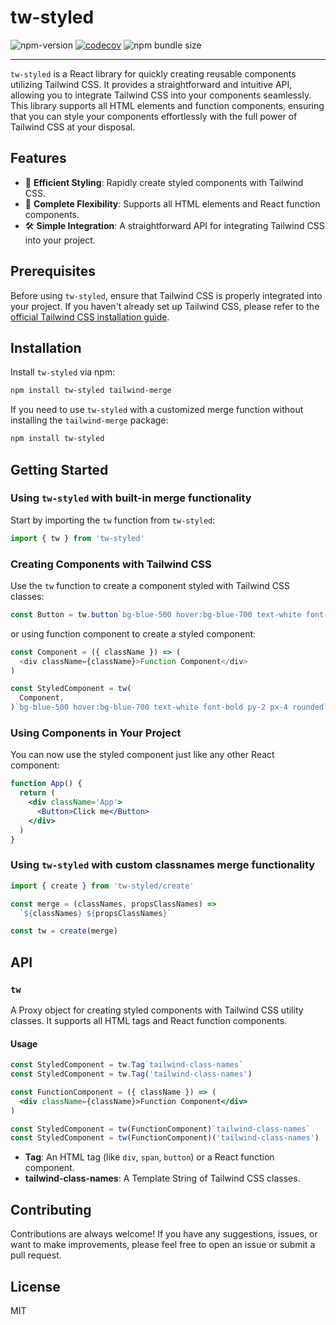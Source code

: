 # tw-styled

![npm-version](https://img.shields.io/npm/v/tw-styled.svg)
[![codecov](https://codecov.io/gh/zhangyu1818/tw-styled/graph/badge.svg?token=Ds8VpqzAwG)](https://codecov.io/gh/zhangyu1818/tw-styled)
![npm bundle size](https://deno.bundlejs.com/badge?q=tw-styled@3.0.0)

---

`tw-styled` is a React library for quickly creating reusable components utilizing Tailwind CSS. It provides a straightforward and intuitive API, allowing you to integrate Tailwind CSS into your components seamlessly. This library supports all HTML elements and function components, ensuring that you can style your components effortlessly with the full power of Tailwind CSS at your disposal.

## Features

- 🚀 **Efficient Styling**: Rapidly create styled components with Tailwind CSS.
- 💅 **Complete Flexibility**: Supports all HTML elements and React function components.
- 🛠️ **Simple Integration**: A straightforward API for integrating Tailwind CSS into your project.

## Prerequisites

Before using `tw-styled`, ensure that Tailwind CSS is properly integrated into your project. If you haven't already set up Tailwind CSS, please refer to the [official Tailwind CSS installation guide](https://tailwindcss.com/docs/installation).

## Installation

Install `tw-styled` via npm:

```bash
npm install tw-styled tailwind-merge
```

If you need to use `tw-styled` with a customized merge function without installing the `tailwind-merge` package:

```bash
npm install tw-styled
```

## Getting Started

### Using `tw-styled` with built-in merge functionality

Start by importing the `tw` function from `tw-styled`:

```javascript
import { tw } from 'tw-styled'
```

### Creating Components with Tailwind CSS

Use the `tw` function to create a component styled with Tailwind CSS classes:

```javascript
const Button = tw.button`bg-blue-500 hover:bg-blue-700 text-white font-bold py-2 px-4 rounded`
```

or using function component to create a styled component:

```javascript
const Component = ({ className }) => (
  <div className={className}>Function Component</div>
)

const StyledComponent = tw(
  Component,
)`bg-blue-500 hover:bg-blue-700 text-white font-bold py-2 px-4 rounded`
```

### Using Components in Your Project

You can now use the styled component just like any other React component:

```jsx
function App() {
  return (
    <div className='App'>
      <Button>Click me</Button>
    </div>
  )
}
```

### Using `tw-styled` with custom classnames merge functionality

```javascript
import { create } from 'tw-styled/create'

const merge = (classNames, propsClassNames) =>
  `${classNames} ${propsClassNames}`

const tw = create(merge)
```

## API

### `tw`

A Proxy object for creating styled components with Tailwind CSS utility classes. It supports all HTML tags and React function components.

#### Usage

```jsx
const StyledComponent = tw.Tag`tailwind-class-names`
const StyledComponent = tw.Tag('tailwind-class-names')

const FunctionComponent = ({ className }) => (
  <div className={className}>Function Component</div>
)

const StyledComponent = tw(FunctionComponent)`tailwind-class-names`
const StyledComponent = tw(FunctionComponent)('tailwind-class-names')
```

- **Tag**: An HTML tag (like `div`, `span`, `button`) or a React function component.
- **tailwind-class-names**: A Template String of Tailwind CSS classes.

## Contributing

Contributions are always welcome! If you have any suggestions, issues, or want to make improvements, please feel free to open an issue or submit a pull request.

## License

MIT
